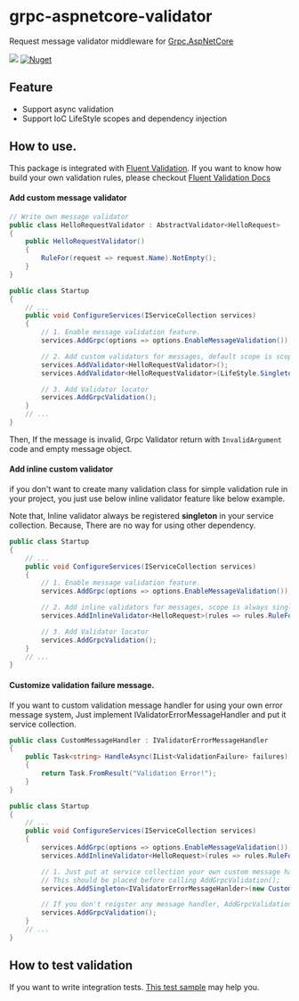 # grpc-aspnetcore-validator
Request message validator middleware for [Grpc.AspNetCore](https://github.com/grpc/grpc-dotnet)

![](https://github.com/AnthonyGiretti/grpc-aspnetcore-validator/workflows/Build/badge.svg)
[![Nuget](https://img.shields.io/nuget/v/Calzolari.Grpc.AspNetCore.Validation)](https://www.nuget.org/packages/Calzolari.Grpc.AspNetCore.Validation)

## Feature

- Support async validation
- Support IoC LifeStyle scopes and dependency injection

## How to use.

This package is integrated with [Fluent Validation](https://github.com/JeremySkinner/FluentValidation). 
If you want to know how build your own validation rules, please checkout [Fluent Validation Docs](https://fluentvalidation.net/start)

#### Add custom message validator

```csharp
// Write own message validator
public class HelloRequestValidator : AbstractValidator<HelloRequest>
{
    public HelloRequestValidator()
    {
        RuleFor(request => request.Name).NotEmpty();
    }
}

public class Startup
{
    // ...
    public void ConfigureServices(IServiceCollection services)
    {
        // 1. Enable message validation feature.
        services.AddGrpc(options => options.EnableMessageValidation());

        // 2. Add custom validators for messages, default scope is scope.
        services.AddValidator<HelloRequestValidator>();
        services.AddValidator<HelloRequestValidator>(LifeStyle.Singleton);

        // 3. Add Validator locator
        services.AddGrpcValidation();
    }
    // ...
}
```

Then, If the message is invalid, Grpc Validator return with `InvalidArgument` code and empty message object.

#### Add inline custom validator

if you don't want to create many validation class for simple validation rule in your project,
you just use below inline validator feature like below example.

Note that, Inline validator always be registered **singleton** in your service collection.
Because, There are no way for using other dependency.

```csharp
public class Startup
{
    // ...
    public void ConfigureServices(IServiceCollection services)
    {
        // 1. Enable message validation feature.
        services.AddGrpc(options => options.EnableMessageValidation());

        // 2. Add inline validators for messages, scope is always singleton
        services.AddInlineValidator<HelloRequest>(rules => rules.RuleFor(request => request.Name).NotEmpty());

        // 3. Add Validator locator
        services.AddGrpcValidation();
    }
    // ...
}
```


#### Customize validation failure message.

If you want to custom validation message handler for using your own error message system,
Just implement IValidatorErrorMessageHandler and put it service collection.

```csharp
public class CustomMessageHandler : IValidatorErrorMessageHandler
{
    public Task<string> HandleAsync(IList<ValidationFailure> failures)
    {
        return Task.FromResult("Validation Error!");
    }
}

public class Startup
{
    // ...
    public void ConfigureServices(IServiceCollection services)
    {
        services.AddGrpc(options => options.EnableMessageValidation());
        services.AddInlineValidator<HelloRequest>(rules => rules.RuleFor(request => request.Name).NotEmpty());

        // 1. Just put at service collection your own custom message handler that implement IValidatorErrorMessageHnadler.
        // This should be placed before calling AddGrpcValidation();
        services.AddSingleton<IValidatorErrorMessageHanlder>(new CustomMessageHandler())

        // If you don't reigster any message handler, AddGrpcValidation register default message handler.  
        services.AddGrpcValidation();
    }
    // ...
}
```

## How to test validation

If you want to write integration tests. [This test sample](src/Grpc.AspNetCore.FluentValidation.Test/Integration/) may help you.
